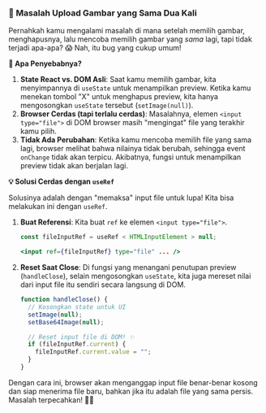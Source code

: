 ### 🤔 Masalah Upload Gambar yang Sama Dua Kali

Pernahkah kamu mengalami masalah di mana setelah memilih gambar, menghapusnya, lalu mencoba memilih gambar yang _sama_ lagi, tapi tidak terjadi apa-apa? 😱 Nah, itu bug yang cukup umum!

**🧐 Apa Penyebabnya?**

1.  **State React vs. DOM Asli**: Saat kamu memilih gambar, kita menyimpannya di `useState` untuk menampilkan preview. Ketika kamu menekan tombol "X" untuk menghapus preview, kita hanya mengosongkan `useState` tersebut (`setImage(null)`).
2.  **Browser Cerdas (tapi terlalu cerdas)**: Masalahnya, elemen `<input type="file">` di DOM browser masih "mengingat" file yang terakhir kamu pilih.
3.  **Tidak Ada Perubahan**: Ketika kamu mencoba memilih file yang sama lagi, browser melihat bahwa nilainya tidak berubah, sehingga event `onChange` tidak akan terpicu. Akibatnya, fungsi untuk menampilkan preview tidak akan berjalan lagi.

**💡 Solusi Cerdas dengan `useRef`**

Solusinya adalah dengan "memaksa" input file untuk lupa! Kita bisa melakukan ini dengan `useRef`.

1.  **Buat Referensi**: Kita buat `ref` ke elemen `<input type="file">`.
    ```javascript
    const fileInputRef = useRef < HTMLInputElement > null;
    ```
    ```jsx
    <input ref={fileInputRef} type="file" ... />
    ```
2.  **Reset Saat Close**: Di fungsi yang menangani penutupan preview (`handleClose`), selain mengosongkan `useState`, kita juga mereset nilai dari input file itu sendiri secara langsung di DOM.

    ```javascript
    function handleClose() {
      // Kosongkan state untuk UI
      setImage(null);
      setBase64Image(null);

      // Reset input file di DOM! ✨
      if (fileInputRef.current) {
        fileInputRef.current.value = "";
      }
    }
    ```

Dengan cara ini, browser akan menganggap input file benar-benar kosong dan siap menerima file baru, bahkan jika itu adalah file yang sama persis. Masalah terpecahkan! 🎉🚀
